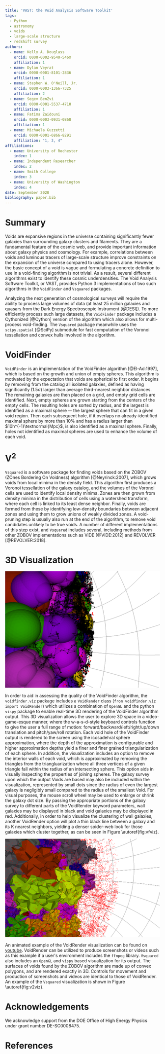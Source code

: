 ```yaml
---
title: 'VAST: the Void Analysis Software Toolkit'
tags:
  - Python
  - astronomy
  - voids
  - large-scale structure
  - redshift survey
authors:
  - name: Kelly A. Douglass
    orcid: 0000-0002-9540-546X
    affiliation: 1
  - name: Dylan Veyrat
    orcid: 0000-0001-8101-2836
    affiliation: 1
  - name: Stephen W. O'Neill, Jr.
    orcid: 0000-0003-1366-7325
    affiliation: 2
  - name: Segev BenZvi
    orcid: 0000-0001-5537-4710
    affiliation: 1
  - name: Fatima Zaidouni
    orcid: 0000-0003-0931-0868
    affiliation: 1
  - name: Michaela Guzzetti
    orcid: 0000-0001-6866-8291
    affiliation: "1, 3, 4"
affiliations:
  - name: University of Rochester
    index: 1
  - name: Independent Researcher
    index: 2
  - name: Smith College
    index: 3
  - name: University of Washington
    index: 4
date: September 2020
bibliography: paper.bib
---
```



# Summary

Voids are expansive regions in the universe containing significantly fewer galaxies than surrounding galaxy clusters and filaments. They are a fundamental feature of the cosmic web, and provide important information about galaxy physics and cosmology. For example, correlations between voids and luminous tracers of large-scale structure improve constraints on the expansion of the universe compared to using tracers alone. However, the basic concept of a void is vague and formulating a concrete definition to use in a void-finding algorithm is not trivial. As a result, several different algorithms exist to identify these cosmic underdensities. The Void Analysis Software Toolkit, or VAST, provides Python 3 implementations of two such algorithms in the `VoidFinder` and `Vsquared` packages.

Analyzing the next generation of cosmological surveys will require the ability to process large volumes of data (at least 25 million galaxies and quasars from the Dark Energy Spectroscopic Instrument [@DESI]). To more efficiently process such large datasets, the `VoidFinder` package includes a Cythonized [@Cython] version of the algorithm which also allows for multi-process void-finding. The `Vsquared` package meanwhile uses the `scipy.spatial` [@SciPy] submodule for fast computation of the Voronoi tessellation and convex hulls involved in the algorithm.




# VoidFinder

`VoidFinder` is an implementation of the VoidFinder algorithm [@El-Ad:1997], which is based on the growth and union of empty spheres. This algorithm is motivated by the expectation that voids are spherical to first order. It begins by removing from the catalog all isolated galaxies, defined as having significantly ($1.5\sigma$) larger than average third-nearest neighbor distances. The remaining galaxies are then placed on a grid, and empty grid cells are identified. Next, empty spheres are grown starting from the centers of the empty cells. The resulting holes are sorted by radius, and the largest is identified as a maximal sphere -- the largest sphere that can fit in a given void region. Then each subsequent hole, if it overlaps no already-identified maximal sphere by more than 10\% and has a radius larger than $10h^{-1}\textnormal{Mpc}$, is also identified as a maximal sphere. Finally, holes not identified as maximal spheres are used to enhance the volume of each void.




# V<sup>2</sup>

`Vsquared` is a software package for finding voids based on the ZOBOV (ZOnes Bordering On Voidness) algorithm [@Neyrinck:2007], which grows voids from local minima in the density field. This algorithm first produces a Voronoi tessellation of the galaxy catalog, and the volumes of the Voronoi cells are used to identify local density minima. Zones are then grown from density minima in the distribution of cells using a watershed transform, where each cell is linked to its least dense neighbor. Finally, voids are formed from these by identifying low-density boundaries between adjacent zones and using them to grow unions of weakly divided zones. A void-pruning step is usually also run at the end of the algorithm, to remove void candidates unlikely to be true voids. A number of different implementations of this step exist, and `Vsquared` includes several, including methods from other ZOBOV implementations such as VIDE [@VIDE:2012] and REVOLVER [@REVOLVER:2018].




# 3D Visualization

![VoidRender visualization of the output from SDSS DR7 [@Abazajian:2009].\label{fig:vfviz}](voidfinder_viz.png)

In order to aid in assessing the quality of the VoidFinder algorithm, the `voidfinder.viz` package includes a `VoidRender` class (`from voidfinder.viz import VoidRender`) which utilizes a combination of `OpenGL` and the python `vispy` package to enable real-time 3D rendering of the VoidFinder algorithm output. This 3D visualization allows the user to explore 3D space in a video-game-esque manner, where the w-a-s-d-style keyboard controls function to give the user a full range of motion: forward/backward/left/right/up/down translation and pitch/yaw/roll rotation. Each void hole of the VoidFinder output is rendered to the screen using the icosadehral sphere approximation, where the depth of the approximation is configurable and higher approximation depths yield a finer and finer grained triangularization of each sphere. In addition, the visualization includes an option to remove the interior walls of each void, which is approximated by removing the triangles from the triangluarization where all three vertices of a given triangle fall within the radius of an intersecting sphere. This option aids in visually inspecting the properties of joining spheres. The galaxy survey upon which the output Voids are based may also be included within the visualization, represented by small dots since the radius of even the largest galaxy is negligibly small compared to the radius of the smallest Void. For visual purposes, the mouse scroll wheel may be used to enlarge or shrink the galaxy dot size. By passing the appropriate portions of the galaxy survey to different parts of the VoidRender keyword parameters, wall galaxies may be displayed in black and void galaxies may be displayed in red. Additionally, in order to help visualize the clustering of wall galaxies, another VoidRender option will plot a thin black line between a galaxy and its K nearest neighbors, yielding a denser spider-web look for those galaxies which cluster together, as can be seen in Figure \autoref{fig:vfviz}.

![`Vsquared` visualization of the output from SDSS DR7.\label{fig:v2viz}](vsquared_viz.png)

An animated example of the VoidRender visualization can be found on [youtube](https://www.youtube.com/watch?v=PmyoUAt4Qa8). VoidRender can be utilized to produce screenshots or videos such as this example if a user's environment includes the `ffmpeg` library. `Vsquared` also includes an `OpenGL` and `vispy` based visualization for its output. The surfaces of voids found by the ZOBOV algorithm are made up of convex polygons, and are rendered exactly in 3D. Controls for movement and production of screenshots and videos are identical to those of VoidRender. An example of the `Vsquared` visualization is shown in Figure \autoref{fig:v2viz}.



# Acknowledgements

We acknowledge support from the DOE Office of High Energy Physics under grant number DE-SC0008475.




# References
